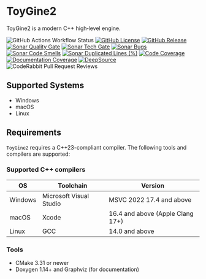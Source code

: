 # ToyGine2

ToyGine2 is a modern C++ high‑level engine.

![GitHub Actions Workflow Status](https://img.shields.io/github/actions/workflow/status/ToymanInteractive/toygine2/push.yaml?branch=main&logo=github&logoColor=fff&label=Build)
[![GitHub License](https://img.shields.io/github/license/ToymanInteractive/toygine2?logo=github&logoColor=fff&label=License)](https://github.com/ToymanInteractive/toygine2/blob/main/LICENSE)
[![GitHub Release](https://img.shields.io/github/v/release/ToymanInteractive/toygine2?logo=github&logoColor=fff&label=Release&sort=semver)](https://github.com/ToymanInteractive/toygine2/releases/latest)
[![Sonar Quality Gate](https://img.shields.io/sonar/quality_gate/ToymanInteractive_toygine2?logo=sonarqubecloud&logoColor=fff&label=Quality%20Gate&server=https%3A%2F%2Fsonarcloud.io)](https://sonarcloud.io/dashboard?id=ToymanInteractive_toygine2)
[![Sonar Tech Gate](https://img.shields.io/sonar/tech_debt/ToymanInteractive_toygine2?logo=sonarqubecloud&logoColor=fff&label=Tech%20Debt&server=https%3A%2F%2Fsonarcloud.io)](https://sonarcloud.io/dashboard?id=ToymanInteractive_toygine2)
[![Sonar Bugs](https://img.shields.io/sonar/bugs/ToymanInteractive_toygine2?logo=sonarqubecloud&logoColor=fff&label=Bugs&server=https%3A%2F%2Fsonarcloud.io)](https://sonarcloud.io/dashboard?id=ToymanInteractive_toygine2)
[![Sonar Code Smells](https://img.shields.io/sonar/code_smells/ToymanInteractive_toygine2?logo=sonarqubecloud&logoColor=fff&label=Code%20Smells&server=https%3A%2F%2Fsonarcloud.io)](https://sonarcloud.io/dashboard?id=ToymanInteractive_toygine2)
[![Sonar Duplicated Lines (%)](https://img.shields.io/sonar/duplicated_lines_density/ToymanInteractive_toygine2?logo=sonarqubecloud&logoColor=fff&label=Duplicated%20Lines&server=https%3A%2F%2Fsonarcloud.io)](https://sonarcloud.io/dashboard?id=ToymanInteractive_toygine2)
[![Code Coverage](https://img.shields.io/codecov/c/github/ToymanInteractive/toygine2?logo=codecov&logoColor=fff&flag=units&label=Code%20Coverage)](https://app.codecov.io/gh/ToymanInteractive/toygine2?flags%5B0%5D=units)
[![Documentation Coverage](https://img.shields.io/codecov/c/github/ToymanInteractive/toygine2?logo=codecov&logoColor=fff&flag=documentation&label=Doxygen%20Coverage)](https://app.codecov.io/gh/ToymanInteractive/toygine2?flags%5B0%5D=documentation)
[![DeepSource](https://app.deepsource.com/gh/ToymanInteractive/toygine2.svg/?label=active+issues)](https://app.deepsource.com/gh/ToymanInteractive/toygine2/)
![CodeRabbit Pull Request Reviews](https://img.shields.io/coderabbit/prs/github/ToymanInteractive/toygine2?logo=coderabbit&logoColor=fff&label=CodeRabbit%20Reviews)

## Supported Systems

- Windows
- macOS
- Linux

## Requirements

`ToyGine2` requires a C++23-compliant compiler. The following tools and compilers are supported:

### Supported C++ compilers

| OS      | Toolchain               | Version                          |
| ------- | ----------------------- | -------------------------------- |
| Windows | Microsoft Visual Studio | MSVC 2022 17.4 and above         |
| macOS   | Xcode                   | 16.4 and above (Apple Clang 17+) |
| Linux   | GCC                     | 14.0 and above                   |

### Tools

- CMake 3.31 or newer
- Doxygen 1.14+ and Graphviz (for documentation)
